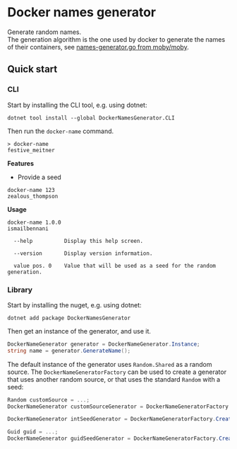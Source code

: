 # Docker names generator

Generate random names.\
The generation algorithm is the one used by docker to generate the names of their containers, see [names-generator.go from moby/moby](https://github.com/moby/moby/blob/39f7b2b6d0156811d9683c6cb0743118ae516a11/pkg/namesgenerator/names-generator.go).

## Quick start

### CLI

Start by installing the CLI tool, e.g. using dotnet:
```
dotnet tool install --global DockerNamesGenerator.CLI
```

Then run the `docker-name` command.
```
> docker-name
festive_meitner
```

<b>Features</b>
- Provide a seed
```
docker-name 123
zealous_thompson
```

<b>Usage</b>
```
docker-name 1.0.0
ismailbennani

  --help          Display this help screen.

  --version       Display version information.

  value pos. 0    Value that will be used as a seed for the random generation.

```

### Library

Start by installing the nuget, e.g. using dotnet:
```
dotnet add package DockerNamesGenerator
```

Then get an instance of the generator, and use it.
```csharp
DockerNameGenerator generator = DockerNameGenerator.Instance;
string name = generator.GenerateName();
```

The default instance of the generator uses `Random.Shared` as a random source. The `DockerNameGeneratorFactory` can be used to create a generator that uses another random source, or that uses the standard `Random` with a seed:
```csharp
Random customSource = ...;
DockerNameGenerator customSourceGenerator = DockerNameGeneratorFactory.Create(customSource);
```

```csharp
DockerNameGenerator intSeedGenerator = DockerNameGeneratorFactory.Create(123);
```

```csharp
Guid guid = ...;
DockerNameGenerator guidSeedGenerator = DockerNameGeneratorFactory.Create(guid);
```